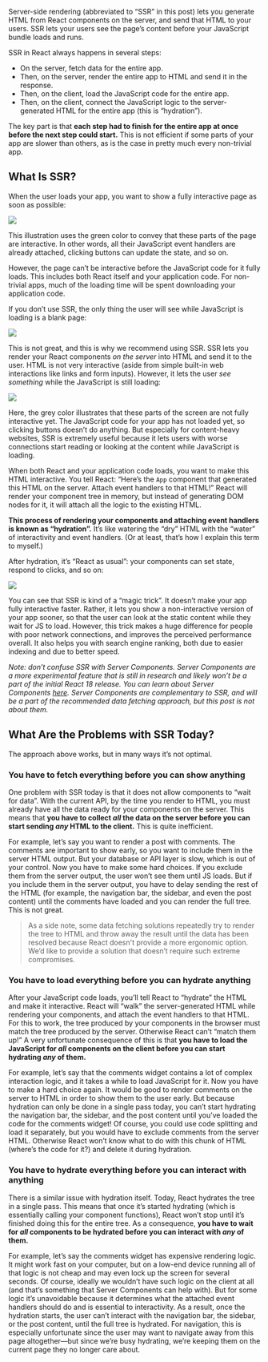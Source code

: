 Server-side rendering (abbreviated to “SSR” in this post) lets you generate HTML from React components on the server, and send that HTML to your users. SSR lets your users see the page’s content before your JavaScript bundle loads and runs.

SSR in React always happens in several steps:

-   On the server, fetch data for the entire app.
-   Then, on the server, render the entire app to HTML and send it in the response.
-   Then, on the client, load the JavaScript code for the entire app.
-   Then, on the client, connect the JavaScript logic to the server-generated HTML for the entire app (this is “hydration”).

The key part is that **each step had to finish for the entire app at once before the next step could start.** This is not efficient if some parts of your app are slower than others, as is the case in pretty much every non-trivial app.

## What Is SSR?

When the user loads your app, you want to show a fully interactive page as soon as possible:

[![](https://camo.githubusercontent.com/8b2ae54c1de6c1b24d9080d2a50a68141f7f57252803543c30cc69cdd4b82fa1/68747470733a2f2f717569702e636f6d2f626c6f622f5963474141416b314234322f784d50644159634b76496c7a59615f3351586a5561413f613d354748716b387a7939566d523255565a315a38746454627373304a7553335951327758516f3939666b586361)](https://camo.githubusercontent.com/8b2ae54c1de6c1b24d9080d2a50a68141f7f57252803543c30cc69cdd4b82fa1/68747470733a2f2f717569702e636f6d2f626c6f622f5963474141416b314234322f784d50644159634b76496c7a59615f3351586a5561413f613d354748716b387a7939566d523255565a315a38746454627373304a7553335951327758516f3939666b586361)

This illustration uses the green color to convey that these parts of the page are interactive. In other words, all their JavaScript event handlers are already attached, clicking buttons can update the state, and so on.

However, the page can’t be interactive before the JavaScript code for it fully loads. This includes both React itself and your application code. For non-trivial apps, much of the loading time will be spent downloading your application code.

If you don’t use SSR, the only thing the user will see while JavaScript is loading is a blank page:

[![](https://camo.githubusercontent.com/7fac45f105cd741a94db77234465c4c85843b1e6f902b21bbdb1fe5b52d25a05/68747470733a2f2f717569702e636f6d2f626c6f622f5963474141416b314234322f39656b30786570614f5a653842764679503244652d773f613d6131796c464577695264317a79476353464a4451676856726161375839334c6c726134303732794c49724d61)](https://camo.githubusercontent.com/7fac45f105cd741a94db77234465c4c85843b1e6f902b21bbdb1fe5b52d25a05/68747470733a2f2f717569702e636f6d2f626c6f622f5963474141416b314234322f39656b30786570614f5a653842764679503244652d773f613d6131796c464577695264317a79476353464a4451676856726161375839334c6c726134303732794c49724d61)

This is not great, and this is why we recommend using SSR. SSR lets you render your React components _on the server_ into HTML and send it to the user. HTML is not very interactive (aside from simple built-in web interactions like links and form inputs). However, it lets the user _see something_ while the JavaScript is still loading:

[![](https://camo.githubusercontent.com/e44ee4be56e56e74da3b9f7f5519ca6197b24e9c34488df933140950f1b31c38/68747470733a2f2f717569702e636f6d2f626c6f622f5963474141416b314234322f534f76496e4f2d73625973566d5166334159372d52413f613d675a6461346957316f5061434668644e36414f48695a396255644e78715373547a7a42326c32686b744a3061)](https://camo.githubusercontent.com/e44ee4be56e56e74da3b9f7f5519ca6197b24e9c34488df933140950f1b31c38/68747470733a2f2f717569702e636f6d2f626c6f622f5963474141416b314234322f534f76496e4f2d73625973566d5166334159372d52413f613d675a6461346957316f5061434668644e36414f48695a396255644e78715373547a7a42326c32686b744a3061)

Here, the grey color illustrates that these parts of the screen are not fully interactive yet. The JavaScript code for your app has not loaded yet, so clicking buttons doesn’t do anything. But especially for content-heavy websites, SSR is extremely useful because it lets users with worse connections start reading or looking at the content while JavaScript is loading.

When both React and your application code loads, you want to make this HTML interactive. You tell React: “Here’s the `App` component that generated this HTML on the server. Attach event handlers to that HTML!” React will render your component tree in memory, but instead of generating DOM nodes for it, it will attach all the logic to the existing HTML.

**This process of rendering your components and attaching event handlers is known as “hydration”.** It’s like watering the “dry” HTML with the “water” of interactivity and event handlers. (Or at least, that’s how I explain this term to myself.)

After hydration, it’s “React as usual”: your components can set state, respond to clicks, and so on:

[![](https://camo.githubusercontent.com/98a383f6de8ee2bde7516dc540aae6d9bb02a074c43c201ef6746bf3b8450420/68747470733a2f2f717569702e636f6d2f626c6f622f5963474141416b314234322f715377594e765a58514856423970704e7045344659673f613d6c3150774c4844306b664a61495971474930646a53567173574a345544324c516134764f6a6f4b7249785161)](https://camo.githubusercontent.com/98a383f6de8ee2bde7516dc540aae6d9bb02a074c43c201ef6746bf3b8450420/68747470733a2f2f717569702e636f6d2f626c6f622f5963474141416b314234322f715377594e765a58514856423970704e7045344659673f613d6c3150774c4844306b664a61495971474930646a53567173574a345544324c516134764f6a6f4b7249785161)

You can see that SSR is kind of a “magic trick”. It doesn’t make your app fully interactive faster. Rather, it lets you show a non-interactive version of your app sooner, so that the user can look at the static content while they wait for JS to load. However, this trick makes a huge difference for people with poor network connections, and improves the perceived performance overall. It also helps you with search engine ranking, both due to easier indexing and due to better speed.

_Note: don’t confuse SSR with Server Components. Server Components are a more experimental feature that is still in research and likely won’t be a part of the initial React 18 release. You can learn about Server Components [here](https://reactjs.org/blog/2020/12/21/data-fetching-with-react-server-components.html). Server Components are complementary to SSR, and will be a part of the recommended data fetching approach, but this post is not about them._

## What Are the Problems with SSR Today?

The approach above works, but in many ways it’s not optimal.

### You have to fetch everything before you can show anything

One problem with SSR today is that it does not allow components to “wait for data”. With the current API, by the time you render to HTML, you must already have all the data ready for your components on the server. This means that **you have to collect _all_ the data on the server before you can start sending _any_ HTML to the client.** This is quite inefficient.

For example, let’s say you want to render a post with comments. The comments are important to show early, so you want to include them in the server HTML output. But your database or API layer is slow, which is out of your control. Now you have to make some hard choices. If you exclude them from the server output, the user won’t see them until JS loads. But if you include them in the server output, you have to delay sending the rest of the HTML (for example, the navigation bar, the sidebar, and even the post content) until the comments have loaded and you can render the full tree. This is not great.

> As a side note, some data fetching solutions repeatedly try to render the tree to HTML and throw away the result until the data has been resolved because React doesn't provide a more ergonomic option. We’d like to provide a solution that doesn’t require such extreme compromises.

### You have to load everything before you can hydrate anything

After your JavaScript code loads, you’ll tell React to “hydrate” the HTML and make it interactive. React will “walk” the server-generated HTML while rendering your components, and attach the event handlers to that HTML. For this to work, the tree produced by your components in the browser must match the tree produced by the server. Otherwise React can’t “match them up!” A very unfortunate consequence of this is that **you have to load the JavaScript for _all_ components on the client before you can start hydrating _any_ of them.**

For example, let’s say that the comments widget contains a lot of complex interaction logic, and it takes a while to load JavaScript for it. Now you have to make a hard choice again. It would be good to render comments on the server to HTML in order to show them to the user early. But because hydration can only be done in a single pass today, you can’t start hydrating the navigation bar, the sidebar, and the post content until you’ve loaded the code for the comments widget! Of course, you could use code splitting and load it separately, but you would have to exclude comments from the server HTML. Otherwise React won’t know what to do with this chunk of HTML (where’s the code for it?) and delete it during hydration.

### You have to hydrate everything before you can interact with anything

There is a similar issue with hydration itself. Today, React hydrates the tree in a single pass. This means that once it’s started hydrating (which is essentially calling your component functions), React won’t stop until it’s finished doing this for the entire tree. As a consequence, **you have to wait for _all_ components to be hydrated before you can interact with _any_ of them.**

For example, let’s say the comments widget has expensive rendering logic. It might work fast on your computer, but on a low-end device running all of that logic is not cheap and may even lock up the screen for several seconds. Of course, ideally we wouldn’t have such logic on the client at all (and that’s something that Server Components can help with). But for some logic it’s unavoidable because it determines what the attached event handlers should do and is essential to interactivity. As a result, once the hydration starts, the user can’t interact with the navigation bar, the sidebar, or the post content, until the full tree is hydrated. For navigation, this is especially unfortunate since the user may want to navigate away from this page altogether—but since we’re busy hydrating, we’re keeping them on the current page they no longer care about.